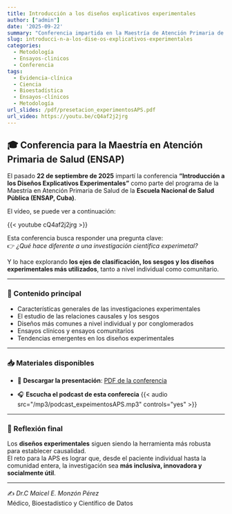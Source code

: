 ```yaml
---
title: Introducción a los diseños explicativos experimentales
author: ["admin"]
date: '2025-09-22'
summary: "Conferencia impartida en la Maestría de Atención Primaria de Salud (ENSAP, Cuba), donde se abordan los fundamentos de los diseños explicativos experimentales, los sesgos y las tendencias actuales en ensayos clínicos y comunitarios. Incluye la descarga de la presentación y un podcast complementario."
slug: introducci-n-a-los-dise-os-explicativos-experimentales
categories:
  - Metodología
  - Ensayos-clinicos
  - Conferencia
tags:
  - Evidencia-clínica
  - Ciencia
  - Bioestadística
  - Ensayos-clínicos
  - Metodología
url_slides: /pdf/presetacion_experimentosAPS.pdf
url_video: https://youtu.be/cQ4af2j2jrg
---
```



## 🎓 Conferencia para la Maestría en Atención Primaria de Salud (ENSAP)


El pasado **22 de septiembre de 2025** impartí la conferencia **“Introducción a los Diseños Explicativos Experimentales”** como parte del programa de la Maestría en Atención Primaria de Salud de la **Escuela Nacional de Salud Pública (ENSAP, Cuba)**.  

El vídeo, se puede ver a continuación:

{{< youtube cQ4af2j2jrg >}}



Esta conferencia busca responder una pregunta clave:  
👉 *¿Qué hace diferente a una investigación científica experimetal?*  

Y lo hace explorando **los ejes de clasificación, los sesgos y los diseños experimentales más utilizados**, tanto a nivel individual como comunitario.

---

### 📑 Contenido principal
- Características generales de las investigaciones experimentales  
- El estudio de las relaciones causales y los sesgos  
- Diseños más comunes a nivel individual y por conglomerados  
- Ensayos clínicos y ensayos comunitarios  
- Tendencias emergentes en los diseños experimentales  

---

### 📥 Materiales disponibles

- 📂 **Descargar la presentación**: [PDF de la conferencia](/pdf/presetacion_experimentosAPS.pdf)  

- 🎧 **Escucha el podcast de esta conferecia**
{{< audio src="/mp3/podcast_expeimentosAPS.mp3" controls="yes" >}}


---

### 🧭 Reflexión final

Los **diseños experimentales** siguen siendo la herramienta más robusta para establecer causalidad.  
El reto para la APS es lograr que, desde el paciente individual hasta la comunidad entera, la investigación sea **más inclusiva, innovadora y socialmente útil**.  

---

✍️ *Dr.C Maicel E. Monzón Pérez*  
Médico, Bioestadístico y Científico de Datos  
